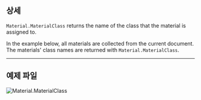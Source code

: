 ## 상세
`Material.MaterialClass` returns the name of the class that the material is assigned to.

In the example below, all materials are collected from the current document. The materials' class names are returned with `Material.MaterialClass`.
___
## 예제 파일

![Material.MaterialClass](./Revit.Elements.Material.MaterialClass_img.jpg)
